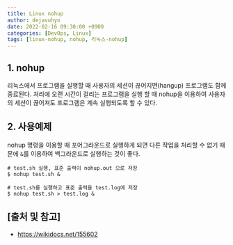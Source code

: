 ```yaml
---
title: Linux nohup
author: dejavuhyo
date: 2022-02-16 09:30:00 +0900
categories: [DevOps, Linux]
tags: [linux-nohup, nohup, 리눅스-nohup]
---
```


## 1. nohup
리눅스에서 프로그램을 실행할 때 사용자의 세션이 끊어지면(hangup) 프로그램도 함께 종료된다. 처리에 오랜 시간이 걸리는 프로그램을 실행 할 때 nohup을 이용하여 사용자의 세션이 끊어져도 프로그램은 계속 실행되도록 할 수 있다.

## 2. 사용예제
nohup 명령을 이용할 때 포어그라운드로 실행하게 되면 다른 작업을 처리할 수 없기 때문에 `&`를 이용하여 백그라운드로 실행하는 것이 좋다.

```shell
# test.sh 실행, 표준 출력이 nohup.out 으로 저장
$ nohup test.sh &

# test.sh를 실행하고 표준 출력을 test.log에 저장 
$ nohup test.sh > test.log &
```

## [출처 및 참고]
* <https://wikidocs.net/155602>
